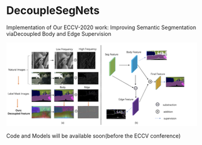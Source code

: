 # DecoupleSegNets
Implementation of Our ECCV-2020 work: Improving Semantic Segmentation viaDecoupled Body and Edge Supervision


![avatar](./fig/teaser.png)

Code and Models will be available soon(before the ECCV conference)
